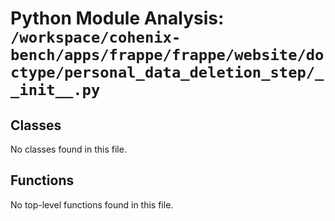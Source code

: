 # Python Module Analysis: `/workspace/cohenix-bench/apps/frappe/frappe/website/doctype/personal_data_deletion_step/__init__.py`

## Classes

No classes found in this file.


## Functions

No top-level functions found in this file.
